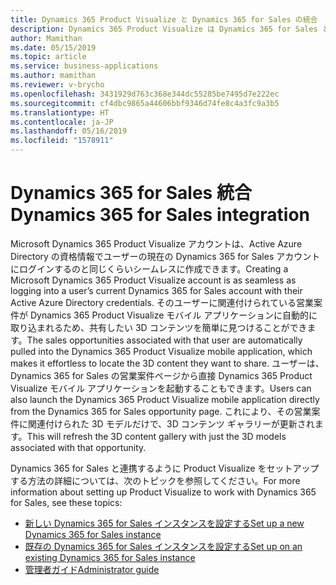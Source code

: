 ```yaml
---
title: Dynamics 365 Product Visualize と Dynamics 365 for Sales の統合
description: Dynamics 365 Product Visualize は Dynamics 365 for Sales と統合されているので、営業案件に関連付けられた 3D コンテンツを簡単に見ることができます。
author: Mamithan
ms.date: 05/15/2019
ms.topic: article
ms.service: business-applications
ms.author: mamithan
ms.reviewer: v-brycho
ms.openlocfilehash: 3431929d763c368e344dc55285be7495d7e222ec
ms.sourcegitcommit: cf4dbc9865a44606bbf9346d74fe8c4a3fc9a3b5
ms.translationtype: HT
ms.contentlocale: ja-JP
ms.lasthandoff: 05/16/2019
ms.locfileid: "1578911"
---
```

# <a name="dynamics-365-for-sales-integration"></a><span data-ttu-id="48518-103">Dynamics 365 for Sales 統合</span><span class="sxs-lookup"><span data-stu-id="48518-103">Dynamics 365 for Sales integration</span></span>

<span data-ttu-id="48518-104">Microsoft Dynamics 365 Product Visualize アカウントは、Active Azure Directory の資格情報でユーザーの現在の Dynamics 365 for Sales アカウントにログインするのと同じくらいシームレスに作成できます。</span><span class="sxs-lookup"><span data-stu-id="48518-104">Creating a Microsoft Dynamics 365 Product Visualize account is as seamless as logging into a user’s current Dynamics 365 for Sales account with their Active Azure Directory credentials.</span></span> <span data-ttu-id="48518-105">そのユーザーに関連付けられている営業案件が Dynamics 365 Product Visualize モバイル アプリケーションに自動的に取り込まれるため、共有したい 3D コンテンツを簡単に見つけることができます。</span><span class="sxs-lookup"><span data-stu-id="48518-105">The sales opportunities associated with that user are automatically pulled into the Dynamics 365 Product Visualize mobile application, which makes it effortless to locate the 3D content they want to share.</span></span> <span data-ttu-id="48518-106">ユーザーは、Dynamics 365 for Sales の営業案件ページから直接 Dynamics 365 Product Visualize モバイル アプリケーションを起動することもできます。</span><span class="sxs-lookup"><span data-stu-id="48518-106">Users can also launch the Dynamics 365 Product Visualize mobile application directly from the Dynamics 365 for Sales opportunity page.</span></span> <span data-ttu-id="48518-107">これにより、その営業案件に関連付けられた 3D モデルだけで、3D コンテンツ ギャラリーが更新されます。</span><span class="sxs-lookup"><span data-stu-id="48518-107">This will refresh the 3D content gallery with just the 3D models associated with that opportunity.</span></span>

<span data-ttu-id="48518-108">Dynamics 365 for Sales と連携するように Product Visualize をセットアップする方法の詳細については、次のトピックを参照してください。</span><span class="sxs-lookup"><span data-stu-id="48518-108">For more information about setting up Product Visualize to work with Dynamics 365 for Sales, see these topics:</span></span>

- [<span data-ttu-id="48518-109">新しい Dynamics 365 for Sales インスタンスを設定する</span><span class="sxs-lookup"><span data-stu-id="48518-109">Set up a new Dynamics 365 for Sales instance</span></span>](https://docs.microsoft.com/dynamics365/mixed-reality/product-visualize/setup)
- [<span data-ttu-id="48518-110">既存の Dynamics 365 for Sales インスタンスを設定する</span><span class="sxs-lookup"><span data-stu-id="48518-110">Set up on an existing Dynamics 365 for Sales instance</span></span>](https://docs.microsoft.com/dynamics365/mixed-reality/product-visualize/setup-existing-instance)
- [<span data-ttu-id="48518-111">管理者ガイド</span><span class="sxs-lookup"><span data-stu-id="48518-111">Administrator guide</span></span>](https://docs.microsoft.com/dynamics365/mixed-reality/product-visualize/admin-guide)
